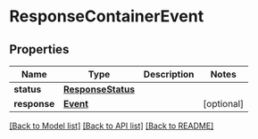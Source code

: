 # ResponseContainerEvent

## Properties
Name | Type | Description | Notes
------------ | ------------- | ------------- | -------------
**status** | [**ResponseStatus**](ResponseStatus.md) |  | 
**response** | [**Event**](Event.md) |  | [optional] 

[[Back to Model list]](../README.md#documentation-for-models) [[Back to API list]](../README.md#documentation-for-api-endpoints) [[Back to README]](../README.md)


